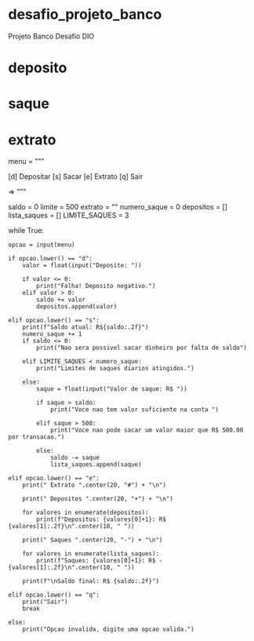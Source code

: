 # desafio_projeto_banco
Projeto Banco Desafio DIO


# deposito
# saque
# extrato

menu = """

[d] Depositar
[s] Sacar
[e] Extrato
[q] Sair
 
=> """


saldo = 0
limite = 500
extrato = ""
numero_saque = 0
depositos = []
lista_saques = []
LIMITE_SAQUES = 3

while True:
    
    opcao = input(menu)
    
    if opcao.lower() == "d":
        valor = float(input("Deposite: "))
        
        if valor <= 0:
            print("Falha! Deposito negativo.")
        elif valor > 0:
            saldo += valor
            depositos.append(valor)             
            
    elif opcao.lower() == "s":
        print(f"Saldo atual: R${saldo:.2f}")
        numero_saque += 1
        if saldo <= 0:
            print("Nao sera possivel sacar dinheiro por falta de saldo")
            
        elif LIMITE_SAQUES < numero_saque: 
            print("Limites de saques diarios atingidos.")
            
        else: 
            saque = float(input("Valor de saque: R$ "))
            
            if saque > saldo:
                print("Voce nao tem valor suficiente na conta ")
                
            elif saque > 500:
                print("Voce nao pode sacar um valor maior que R$ 500.00 por transacao.")
                
            else:
                saldo -= saque
                lista_saques.append(saque)
                
    elif opcao.lower() == "e":
        print(" Extrato ".center(20, "#") + "\n")
        
        print(" Depositos ".center(20, "+") + "\n")
        
        for valores in enumerate(depositos):
            print(f"Depositos: {valores[0]+1}: R$ {valores[1]:.2f}\n".center(10, " "))
            
        print(" Saques ".center(20, "-") + "\n")
        
        for valores in enumerate(lista_saques):
            print(f"Saques: {valores[0]+1}: R$ -{valores[1]:.2f}\n".center(10, " "))
        
        print(f"\nSaldo final: R$ {saldo:.2f}")
        
    elif opcao.lower() == "q":
        print("Sair")
        break
    
    else:
        print("Opcao invalida, digite uma opcao valida.")
